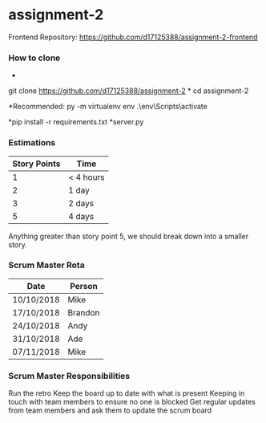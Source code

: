# assignment-2
Frontend Repository: https://github.com/d17125388/assignment-2-frontend

### How to clone
*
git clone https://github.com/d17125388/assignment-2
*
cd assignment-2


*Recommended:
py -m virtualenv env
.\env\Scripts\activate

*pip install -r requirements.txt
*server.py

### Estimations

| Story Points  | Time |
| ------------- | ------------- |
| 1  | < 4 hours |
| 2  | 1 day  |
| 3  | 2 days |
| 5  | 4 days |

Anything greater than story point 5, we should break down into a smaller story.

### Scrum Master Rota

| Date  | Person |
| ------------- | ------------- |
| 10/10/2018  | Mike |
| 17/10/2018  | Brandon |
| 24/10/2018  | Andy |
| 31/10/2018  | Ade |
| 07/11/2018  | Mike |

### Scrum Master Responsibilities
Run the retro
Keep the board up to date with what is present
Keeping in touch with team members to ensure no one is blocked
Get regular updates from team members and ask them to update the scrum board

